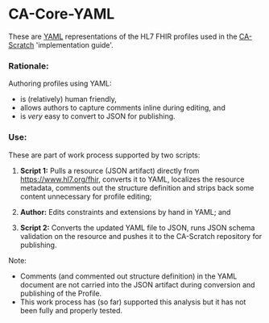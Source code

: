 # CA-Core-YAML

These are [YAML](https://yaml.org) representations of the HL7 FHIR profiles used in the [CA-Scratch](https://github.com/scratch-fhir-profiles/CA-Scratch) 'implementation guide'.

### Rationale:
Authoring profiles using YAML:
- is (relatively) human friendly,
- allows authors to capture comments inline during editing, and
- is *very* easy to convert to JSON for publishing.

### Use:
These are part of work process supported by two scripts:

1. **Script 1:** Pulls a resource (JSON artifact) directly from https://www.hl7.org/fhir, converts it to YAML, localizes the resource metadata, comments out the structure definition and strips back some content unnecessary for profile editing;

2. **Author:** Edits constraints and extensions by hand in YAML; and  

3. **Script 2:** Converts the updated YAML file to JSON, runs JSON schema validation on the resource and pushes it to the CA-Scratch repository for publishing.

Note:
- Comments (and commented out structure definition) in the YAML document are not carried into the JSON artifact during conversion and publishing of the Profile.
- This work process has (so far) supported this analysis but it has not been fully and properly tested.
